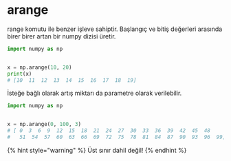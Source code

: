 # arange

range komutu ile benzer işleve sahiptir. Başlangıç ve bitiş değerleri arasında birer birer artan bir numpy dizisi üretir.

```python
import numpy as np


x = np.arange(10, 20)
print(x)
# [10  11  12  13  14  15  16  17  18  19]
```

İsteğe bağlı olarak artış miktarı da parametre olarak verilebilir.

```python
import numpy as np


x = np.arange(0, 100, 3)
# [ 0  3  6  9  12  15  18  21  24  27  30  33  36  39  42  45  48 
#   51  54  57  60  63  66  69  72  75  78  81  84  87  90  93  96  99]
```

{% hint style="warning" %}
Üst sınır dahil değil!
{% endhint %}
